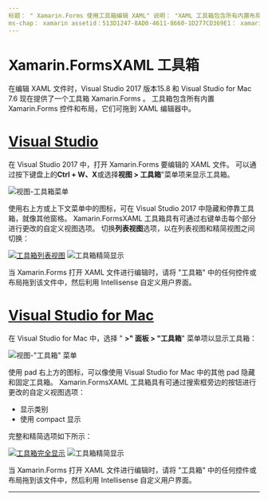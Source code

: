 ```yaml
---
标题： " Xamarin.Forms 使用工具箱编辑 XAML" 说明： "XAML 工具箱包含所有内置布局和控件，这些布局和控件可以直接拖到打开的 XAML 文件中。"
ms-chap： xamarin assetid：513D1247-8AD0-4611-8660-1D277CD369E1： xamarin 窗体作者： conceptdev： crdun ms. 日期：08/29/2018 非 loc： [ Xamarin.Forms ， Xamarin.Essentials ]
---
```

# <a name="xamarinforms-xaml-toolbox"></a>Xamarin.FormsXAML 工具箱

在编辑 XAML 文件时，Visual Studio 2017 版本15.8 和 Visual Studio for Mac 7.6 现在提供了一个工具箱 Xamarin.Forms 。 工具箱包含所有内置 Xamarin.Forms 控件和布局，它们可拖到 XAML 编辑器中。

# <a name="visual-studio"></a>[Visual Studio](#tab/windows)

在 Visual Studio 2017 中，打开 Xamarin.Forms 要编辑的 XAML 文件。 可以通过按下键盘上的**Ctrl + W、X**或选择**视图 > 工具箱**"菜单项来显示工具箱。

![视图-工具箱菜单](toolbox-images/win-view-menu.png)

使用右上方或上下文菜单中的图标，可在 Visual Studio 2017 中隐藏和停靠工具箱，就像其他窗格。 Xamarin.FormsXAML 工具箱具有可通过右键单击每个部分进行更改的自定义视图选项。 切换**列表视图**选项，以在列表视图和精简视图之间切换：

[ ![ 工具箱列表视图](toolbox-images/win-full-display-sml.png)](toolbox-images/win-full-display.png#lightbox) ![工具箱精简显示](toolbox-images/win-compact-display.png)

当 Xamarin.Forms 打开 XAML 文件进行编辑时，请将 "工具箱" 中的任何控件或布局拖到该文件中，然后利用 Intellisense 自定义用户界面。

# <a name="visual-studio-for-mac"></a>[Visual Studio for Mac](#tab/macos)

在 Visual Studio for Mac 中，选择 " **>" 面板 > "工具箱**" 菜单项以显示工具箱：

![视图-"工具箱" 菜单](toolbox-images/mac-view-menu.png)

使用 pad 右上方的图标，可以像使用 Visual Studio for Mac 中的其他 pad 隐藏和固定工具箱。 Xamarin.FormsXAML 工具箱具有可通过搜索框旁边的按钮进行更改的自定义视图选项：

- 显示类别
- 使用 compact 显示

完整和精简选项如下所示：

[ ![ 工具箱完全显示](toolbox-images/mac-full-display-sml.png)](toolbox-images/mac-full-display.png#lightbox) ![工具箱精简显示](toolbox-images/mac-compact-display.png)

当 Xamarin.Forms 打开 XAML 文件进行编辑时，请将 "工具箱" 中的任何控件或布局拖到该文件中，然后利用 Intellisense 自定义用户界面。

-----
